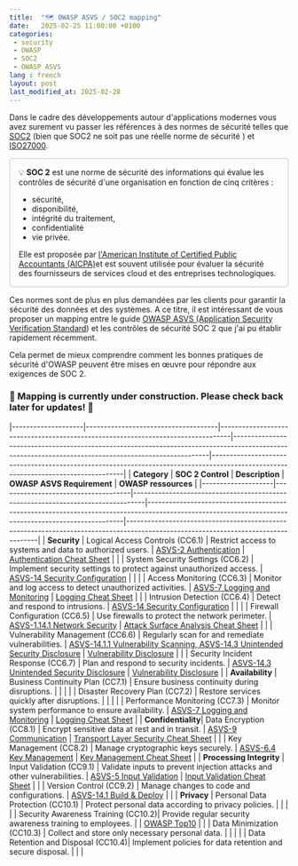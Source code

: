 ```yaml
---
title:  "🗺️ OWASP ASVS / SOC2 mapping"
date:   2025-02-25 11:00:00 +0100
categories: 
 - security 
 - OWASP 
 - SOC2
 - OWASP ASVS
lang : french
layout: post
last_modified_at: 2025-02-28
---
```


Dans le cadre des développements autour d'applications modernes vous avez surement vu passer les références à des normes de 
sécurité telles que [SOC2](https://www.aicpa.org/interestareas/frc/assuranceadvisoryservices/aicpasoc2report.html) (bien 
que SOC2 ne soit pas une réelle norme de sécurité ) et [ISO27000](https://www.iso.org/fr/isoiec-27001-information-security.html). 


<div style="border: 2px solid #ddd; padding: 15px; border-radius: 5px;">
  💡 <B>SOC 2</B> est une norme de sécurité des informations qui évalue les contrôles de sécurité d'une organisation en fonction de cinq critères :
<ul>
<li>sécurité, </li>
<li>disponibilité, </li>
<li>intégrité du traitement, </li>
<li>confidentialité</li>
<li>vie privée.</li>
</ul>
 Elle est proposée par <a href="https://www.aicpa.org">l'American Institute of Certified Public Accountants (AICPA)</a>et est souvent utilisée pour évaluer la sécurité des fournisseurs de services cloud et des entreprises technologiques.
</div>

Ces normes sont de plus en plus demandées par les clients pour garantir la sécurité des données et des systèmes.
 A ce titre, il est intéressant de vous proposer un mapping entre le guide
[OWASP ASVS (Application Security Verification Standard](https://owasp.org/www-project-application-security-verification-standard/)) et les 
contrôles de sécurité SOC 2 que j'ai pu établir rapidement récemment. 

Cela permet de mieux comprendre comment les bonnes pratiques de sécurité d'OWASP peuvent être mises en œuvre pour répondre aux exigences de SOC 2.


### 🚧 Mapping is  currently under construction. Please check back later for updates! 🚧

|--------------------|-------------------------------------|---------------------------------------------------------------------------------|-----------------------------------------------------------------------------------------------------------------------------------------------------|-----------------------------------------------------------------------------------------------------------------------------------|
| **Category**       | **SOC 2 Control**                   | **Description**                                                                 | **OWASP ASVS Requirement**                                                                                                                          | **OWASP ressources**                                                                                                              |
|--------------------|-------------------------------------|---------------------------------------------------------------------------------|-----------------------------------------------------------------------------------------------------------------------------------------------------|-----------------------------------------------------------------------------------------------------------------------------------|
| **Security**       | Logical Access Controls (CC6.1)     | Restrict access to systems and data to authorized users.                       | [ASVS-2 Authentication](https://github.com/OWASP/ASVS/blob/master/4.0/en/0x11-V2-Authentication.md)                                                 | [Authentication Cheat Sheet](https://cheatsheetseries.owasp.org/cheatsheets/Authentication_Cheat_Sheet.html)                      |
|                    | System Security Settings (CC6.2)    | Implement security settings to protect against unauthorized access.            | [ASVS-14 Security Configuration](https://github.com/OWASP/ASVS/blob/master/4.0/en/0x22-V14-Config.md)                                               |                                                                                                                                   |
|                    | Access Monitoring (CC6.3)           | Monitor and log access to detect unauthorized activities.                      | [ASVS-7 Logging and Monitoring](https://github.com/OWASP/ASVS/blob/master/4.0/en/0x15-V7-Error-Logging.md)                                          | [Logging Cheat Sheet](https://cheatsheetseries.owasp.org/cheatsheets/Logging_Cheat_Sheet.html)                                    |
|                    | Intrusion Detection (CC6.4)         | Detect and respond to intrusions.                                              | [ASVS-14 Security Configuration](https://github.com/OWASP/ASVS/blob/master/4.0/en/0x22-V14-Config.md)                                               |                                                                                                                                   |
|                    | Firewall Configuration (CC6.5)      | Use firewalls to protect the network perimeter.                                | [ASVS-1.14.1  Network Security](https://github.com/OWASP/ASVS/blob/master/4.0/en/0x10-V1-Architecture.md#v114-configuration-architecture)           | [Attack Surface Analysis Cheat Sheet](https://cheatsheetseries.owasp.org/cheatsheets/Attack_Surface_Analysis_Cheat_Sheet.html)    |
|                    | Vulnerability Management (CC6.6)    | Regularly scan for and remediate vulnerabilities.                              | [ASVS-14.1.1 Vulnerability Scanning, ASVS-14.3 Unintended Security Disclosure](https://github.com/OWASP/ASVS/blob/master/4.0/en/0x22-V14-Config.md) | [Vulnerability Disclosure](https://cheatsheetseries.owasp.org/cheatsheets/Vulnerability_Disclosure_Cheat_Sheet.html   )           |
|                    | Security Incident Response (CC6.7)  | Plan and respond to security incidents.                                        | [ASVS-14.3 Unintended Security Disclosure](https://github.com/OWASP/ASVS/blob/master/4.0/en/0x22-V14-Config.md)                                     | [Vulnerability Disclosure](https://cheatsheetseries.owasp.org/cheatsheets/Vulnerability_Disclosure_Cheat_Sheet.html   )           |
| **Availability**   | Business Continuity Plan (CC7.1)    | Ensure business continuity during disruptions.                                 |                                                                                                                                                     |                                                                                                                                   |
|                    | Disaster Recovery Plan (CC7.2)      | Restore services quickly after disruptions.                                    |                                                                                                                                                     |                                                                                                                                   |
|                    | Performance Monitoring (CC7.3)      | Monitor system performance to ensure availability.                             | [ASVS-7 Logging and Monitoring](https://github.com/OWASP/ASVS/blob/master/4.0/en/0x15-V7-Error-Logging.md)                                          | [Logging Cheat Sheet](https://cheatsheetseries.owasp.org/cheatsheets/Logging_Cheat_Sheet.html)                                    |
| **Confidentiality**| Data Encryption (CC8.1)             | Encrypt sensitive data at rest and in transit.                                 | [ASVS-9  Communication](https://github.com/OWASP/ASVS/blob/master/4.0/en/0x17-V9-Communications.md)                                                 | [Transport Layer Security  Cheat Sheet](https://cheatsheetseries.owasp.org/cheatsheets/Transport_Layer_Security_Cheat_Sheet.html) |
|                    | Key Management (CC8.2)              | Manage cryptographic keys securely.                                            | [ASVS-6.4  Key Management](https://github.com/OWASP/ASVS/blob/master/4.0/en/0x14-V6-Cryptography.md)                                                | [Key Management Cheat Sheet](https://cheatsheetseries.owasp.org/cheatsheets/Key_Management_Cheat_Sheet.html)                      |
| **Processing Integrity** | Input Validation (CC9.1)         | Validate inputs to prevent injection attacks and other vulnerabilities.        | [ASVS-5  Input Validation](https://github.com/OWASP/ASVS/blob/master/4.0/en/0x13-V5-Validation-Sanitization-Encoding.md)                            | [Input Validation Cheat Sheet](https://cheatsheetseries.owasp.org/cheatsheets/Input_Validation_Cheat_Sheet.html)                  |
|                    | Version Control (CC9.2)             | Manage changes to code and configurations.                                     | [ASVS-14.1  Build & Deploy](https://github.com/OWASP/ASVS/blob/master/4.0/en/0x22-V14-Config.md)                                                    |                                                                                                                                   |
| **Privacy**        | Personal Data Protection (CC10.1)   | Protect personal data according to privacy policies.                          |                                                                                                                                                     |                                                                                                                                   |
|                    | Security Awareness Training (CC10.2)| Provide regular security awareness training to employees.                     |                                                                                                                                                     |      [OWASP Top10](https://www.owasp.org/Top10)                                                                                                                             |
|                    | Data Minimization (CC10.3)          | Collect and store only necessary personal data.                                |                                                                                                                                                     |                                                                                                                                   |
|                    | Data Retention and Disposal (CC10.4)| Implement policies for data retention and secure disposal.                    |                                                                                                                                                     |                                                                                                                                   |
